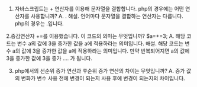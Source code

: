 1. 자바스크립트는 + 연산자를 이용해 문자열을 결합합니다.
php의 경우에는 어떤 연산자를 사용합니까?
A. .
해설. 언어마다 문자열을 결합하는 연산자는 다릅니다.
php의 경우는 .입니다.

2.증감연산자 +=를 이용했습니다. 이 코드의 의미는 무엇입니까?
   $a=+=3;
A. 해당 코드는 변수 a의 값에 3을 증가한 값을 a에 적용하라는 의미입니다.
해설. 해당 코드는 변수 a의 값에 3을 증가한 값을 a에 적용하라는 의미입니다. 만약 반복되어지면 a의 값에 3을 증가한 값에 3을 증가 .... 가 됩니다.

3. php에서의 선순위 증가 연산과 후순위 증가 연산의 차이는 무엇입니까?
A. 증가 값의 변화가 변수 사용 전에 변경이 되는지 사용 후에 변경이 되는지의 차이입니다.